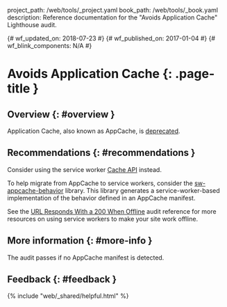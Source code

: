 project_path: /web/tools/_project.yaml
book_path: /web/tools/_book.yaml
description: Reference documentation for the "Avoids Application Cache" Lighthouse audit.

{# wf_updated_on: 2018-07-23 #}
{# wf_published_on: 2017-01-04 #}
{# wf_blink_components: N/A #}

# Avoids Application Cache  {: .page-title }

## Overview {: #overview }

Application Cache, also known as AppCache, is [deprecated][deprecated].

[deprecated]: https://html.spec.whatwg.org/multipage/browsers.html#offline

## Recommendations {: #recommendations }

Consider using the service worker [Cache API][API] instead.

To help migrate from AppCache to service workers, consider the
[sw-appcache-behavior][sw-appcache-behavior] library. This library generates a
service-worker-based implementation of the behavior defined in an AppCache
manifest.

See the [URL Responds With a 200 When Offline](http-200-when-offline) audit
reference for more resources on using service workers to make your site work
offline.

[API]: https://developer.mozilla.org/en-US/docs/Web/API/Cache

[sw-appcache-behavior]: https://github.com/GoogleChrome/sw-appcache-behavior

## More information {: #more-info }

The audit passes if no AppCache manifest is detected.

## Feedback {: #feedback }

{% include "web/_shared/helpful.html" %}
